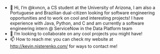 - 👋 Hi, I’m @kvncn, a CS student at the University of Arizona, I am also a Portuguese and Brazilian dual-citizen looking 
     for software engineering opportunities and to work on cool and interesting projects! I have experience with Java, Python, and C and 
     am currently a software engineering intern @ ServiceNow in the Data Platform team
- 💞️ I’m looking to collaborate on any cool projects you might have!
- 📫 How to reach me: you can check my website at http://kevin.nisterenko.com/ for ways to contact me!

<!---
kvncn/kvncn is a ✨ special ✨ repository because its `README.md` (this file) appears on your GitHub profile.
You can click the Preview link to take a look at your changes.
--->
